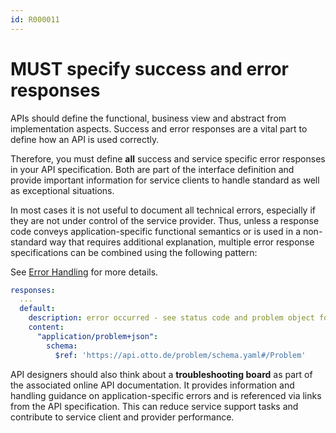 ```yaml
---
id: R000011
---
```


# MUST specify success and error responses

APIs should define the functional, business view and abstract from implementation aspects.
Success and error responses are a vital part to define how an API is used correctly.

Therefore, you must define **all** success and service specific error responses in your API specification.
Both are part of the interface definition and provide important information for service clients to handle standard as well as exceptional situations.

In most cases it is not useful to document all technical errors, especially if they are not under control of the service provider. Thus, unless a response code conveys application-specific functional semantics or is used in a non-standard way that requires additional explanation, multiple error response specifications can be combined using the following pattern:

See [Error Handling](../../../errors/README.md#error-handling) for more details.

```yaml
responses:
  ...
  default:
    description: error occurred - see status code and problem object for more information.
    content:
      "application/problem+json":
        schema:
          $ref: 'https://api.otto.de/problem/schema.yaml#/Problem'
```

API designers should also think about a **troubleshooting board** as part of the associated online API documentation.
It provides information and handling guidance on application-specific errors and is referenced via links from the API specification.
This can reduce service support tasks and contribute to service client and provider performance.
